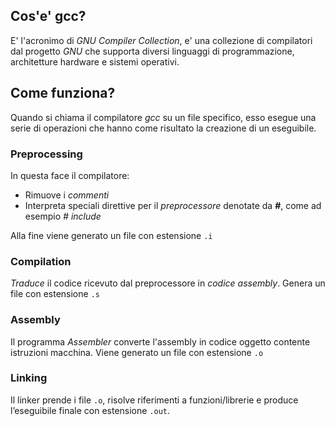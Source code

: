 ## Cos'e' gcc?
E' l'acronimo di *GNU Compiler Collection*, e' una collezione di compilatori dal progetto *GNU* che supporta diversi linguaggi di programmazione, architetture hardware e sistemi operativi.

## Come funziona?
Quando si chiama il compilatore *gcc* su un file specifico, esso esegue una serie di operazioni che hanno come risultato la creazione di un eseguibile.

### Preprocessing
In questa face il compilatore:
- Rimuove i *commenti*
- Interpreta speciali direttive per il *preprocessore* denotate da **#**, come ad esempio *# include*

Alla fine viene generato un file con estensione `.i`

### Compilation
*Traduce* il codice ricevuto dal preprocessore in *codice assembly*. 
Genera un file con estensione `.s`

### Assembly
Il programma *Assembler* converte l'assembly in codice oggetto contente istruzioni macchina. 
Viene generato un file con estensione `.o` 

### Linking
Il linker prende i file `.o`, risolve riferimenti a funzioni/librerie e produce l’eseguibile finale con estensione `.out`.